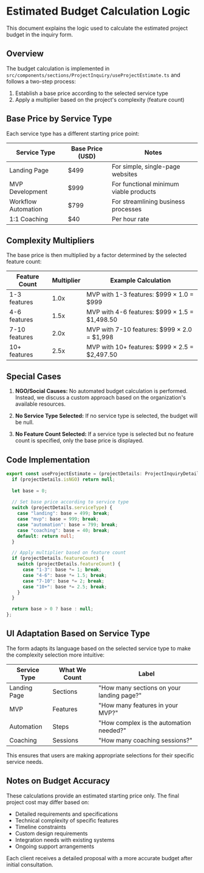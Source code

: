 # Estimated Budget Calculation Logic

This document explains the logic used to calculate the estimated project budget in the inquiry form.

## Overview

The budget calculation is implemented in `src/components/sections/ProjectInquiry/useProjectEstimate.ts` and follows a two-step process:

1. Establish a base price according to the selected service type
2. Apply a multiplier based on the project's complexity (feature count)

## Base Price by Service Type

Each service type has a different starting price point:

| Service Type | Base Price (USD) | Notes |
|--------------|------------------|-------|
| Landing Page | $499 | For simple, single-page websites |
| MVP Development | $999 | For functional minimum viable products |
| Workflow Automation | $799 | For streamlining business processes |
| 1:1 Coaching | $40 | Per hour rate |

## Complexity Multipliers

The base price is then multiplied by a factor determined by the selected feature count:

| Feature Count | Multiplier | Example Calculation |
|---------------|------------|---------------------|
| 1-3 features | 1.0x | MVP with 1-3 features: $999 × 1.0 = $999 |
| 4-6 features | 1.5x | MVP with 4-6 features: $999 × 1.5 = $1,498.50 |
| 7-10 features | 2.0x | MVP with 7-10 features: $999 × 2.0 = $1,998 |
| 10+ features | 2.5x | MVP with 10+ features: $999 × 2.5 = $2,497.50 |

## Special Cases

1. **NGO/Social Causes:** No automated budget calculation is performed. Instead, we discuss a custom approach based on the organization's available resources.

2. **No Service Type Selected:** If no service type is selected, the budget will be null.

3. **No Feature Count Selected:** If a service type is selected but no feature count is specified, only the base price is displayed.

## Code Implementation

```typescript
export const useProjectEstimate = (projectDetails: ProjectInquiryDetails) => {
  if (projectDetails.isNGO) return null;
  
  let base = 0;
  
  // Set base price according to service type
  switch (projectDetails.serviceType) {
    case "landing": base = 499; break;
    case "mvp": base = 999; break;
    case "automation": base = 799; break;
    case "coaching": base = 40; break;
    default: return null;
  }

  // Apply multiplier based on feature count
  if (projectDetails.featureCount) {
    switch (projectDetails.featureCount) {
      case "1-3": base *= 1; break;
      case "4-6": base *= 1.5; break;
      case "7-10": base *= 2; break;
      case "10+": base *= 2.5; break;
    }
  }

  return base > 0 ? base : null;
};
```

## UI Adaptation Based on Service Type

The form adapts its language based on the selected service type to make the complexity selection more intuitive:

| Service Type | What We Count | Label |
|--------------|---------------|-------|
| Landing Page | Sections | "How many sections on your landing page?" |
| MVP | Features | "How many features in your MVP?" |
| Automation | Steps | "How complex is the automation needed?" |
| Coaching | Sessions | "How many coaching sessions?" |

This ensures that users are making appropriate selections for their specific service needs.

## Notes on Budget Accuracy

These calculations provide an estimated starting price only. The final project cost may differ based on:

- Detailed requirements and specifications
- Technical complexity of specific features
- Timeline constraints
- Custom design requirements
- Integration needs with existing systems
- Ongoing support arrangements

Each client receives a detailed proposal with a more accurate budget after initial consultation.